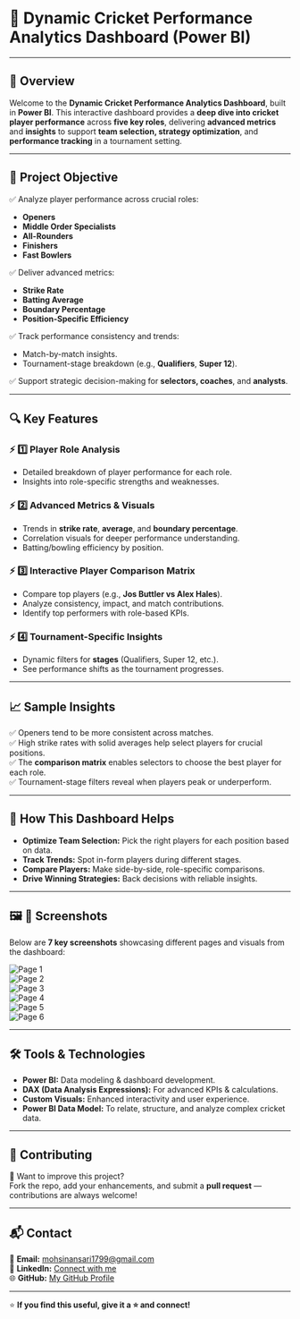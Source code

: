 # 🏏 **Dynamic Cricket Performance Analytics Dashboard (Power BI)**

---

## 🎯 **Overview**

Welcome to the **Dynamic Cricket Performance Analytics Dashboard**, built in **Power BI**. This interactive dashboard provides a **deep dive into cricket player performance** across **five key roles**, delivering **advanced metrics** and **insights** to support **team selection, strategy optimization**, and **performance tracking** in a tournament setting.

---

## 📌 **Project Objective**

✅ Analyze player performance across crucial roles:
- **Openers**
- **Middle Order Specialists**
- **All-Rounders**
- **Finishers**
- **Fast Bowlers**

✅ Deliver advanced metrics:
- **Strike Rate**
- **Batting Average**
- **Boundary Percentage**
- **Position-Specific Efficiency**

✅ Track performance consistency and trends:
- Match-by-match insights.
- Tournament-stage breakdown (e.g., **Qualifiers**, **Super 12**).

✅ Support strategic decision-making for **selectors, coaches**, and **analysts**.

---

## 🔍 **Key Features**

### ⚡ **1️⃣ Player Role Analysis**
- Detailed breakdown of player performance for each role.
- Insights into role-specific strengths and weaknesses.

### ⚡ **2️⃣ Advanced Metrics & Visuals**
- Trends in **strike rate**, **average**, and **boundary percentage**.
- Correlation visuals for deeper performance understanding.
- Batting/bowling efficiency by position.

### ⚡ **3️⃣ Interactive Player Comparison Matrix**
- Compare top players (e.g., **Jos Buttler vs Alex Hales**).
- Analyze consistency, impact, and match contributions.
- Identify top performers with role-based KPIs.

### ⚡ **4️⃣ Tournament-Specific Insights**
- Dynamic filters for **stages** (Qualifiers, Super 12, etc.).
- See performance shifts as the tournament progresses.

---

## 📈 **Sample Insights**

✅ Openers tend to be more consistent across matches.  
✅ High strike rates with solid averages help select players for crucial positions.  
✅ The **comparison matrix** enables selectors to choose the best player for each role.  
✅ Tournament-stage filters reveal when players peak or underperform.

---

## 🚀 **How This Dashboard Helps**

- **Optimize Team Selection:** Pick the right players for each position based on data.
- **Track Trends:** Spot in-form players during different stages.
- **Compare Players:** Make side-by-side, role-specific comparisons.
- **Drive Winning Strategies:** Back decisions with reliable insights.

---

## 🖼️ **📸 Screenshots**

Below are **7 key screenshots** showcasing different pages and visuals from the dashboard:  

![Page 1](C:/Users/DELL/Pictures/Screenshots/Screenshot%202025-07-05%20155128.png)  
![Page 2](C:/Users/DELL/Pictures/Screenshots/Screenshot%202025-07-05%20155157.png)  
![Page 3](C:/Users/DELL/Pictures/Screenshots/Screenshot%202025-07-05%20155217.png)  
![Page 4](C:/Users/DELL/Pictures/Screenshots/Screenshot%202025-07-05%20155227.png)  
![Page 5](C:/Users/DELL/Pictures/Screenshots/Screenshot%202025-07-05%20155236.png)  
![Page 6](C:/Users/DELL/Pictures/Screenshots/Screenshot%202025-07-05%20155255.png)



---

## 🛠️ **Tools & Technologies**

- **Power BI:** Data modeling & dashboard development.
- **DAX (Data Analysis Expressions):** For advanced KPIs & calculations.
- **Custom Visuals:** Enhanced interactivity and user experience.
- **Power BI Data Model:** To relate, structure, and analyze complex cricket data.

---

## 🤝 **Contributing**

🔧 Want to improve this project?  
Fork the repo, add your enhancements, and submit a **pull request** — contributions are always welcome!

---

## 📬 **Contact**

📧 **Email:** mohsinansari1799@gmail.com  
🔗 **LinkedIn:** [Connect with me](https://www.linkedin.com/in/mohsin--raza/)  
🌐 **GitHub:** [My GitHub Profile](https://github.com/mohsinR11)

---

⭐ **If you find this useful, give it a ⭐ and connect!**
